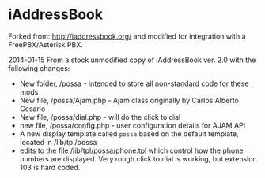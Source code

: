 iAddressBook
============

Forked from: http://iaddressbook.org/ and modified for integration with a FreePBX/Asterisk PBX. 


2014-01-15 
From a stock unmodified copy of iAddressBook ver. 2.0 with the following changes:
* New folder, /possa  - intended to store all non-standard code for these mods
* New file, /possa/Ajam.php - Ajam class originally by Carlos Alberto Cesario
* New file, /possa/dial.php - will do the click to dial 
* new file, /possa/config.php - user configuration details for AJAM API
* A new display template called `possa` based on the default template, located in /lib/tpl/possa
* edits to the file /lib/tpl/possa/phone.tpl which control how the phone numbers are displayed. Very rough click to dial is working, but extension 103 is hard coded.